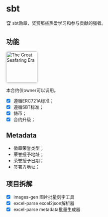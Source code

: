 # sbt

🏆 sbt勋章，奖赏那些热爱学习和参与贡献的强者。

## 功能

<a href="https://opensea.io/" title="Buy on OpenSea" target="_blank"><img style="width:100px; border-radius:5px; box-shadow: 0px 1px 6px rgba(0, 0, 0, 0.25);" src="https://storage.googleapis.com/opensea-static/Logomark/Badge%20-%20Available%20On%20-%20Light.png" alt="The Great Seafaring Era" /></a>

本合约仅owner可以调用。

- [x] 遵循ERC721A标准；
- [x] 遵循SBT标准；
- [x] 铸币；
- [x] 合约升级；

## Metadata

- 徽章荣誉类型；
- 荣誉授予地址；
- 荣誉授予日期；
- 签署方地址；

## 项目拆解

- [x] images-gen 图片批量刻字工具
- [x] excel-parse excel2json解析器
- [x] excel-parse metadata批量生成器
